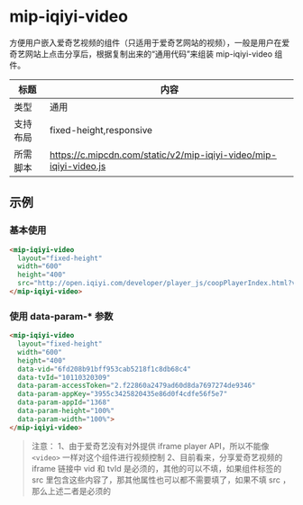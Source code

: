 # mip-iqiyi-video

方便用户嵌入爱奇艺视频的组件（只适用于爱奇艺网站的视频），一般是用户在爱奇艺网站上点击分享后，根据复制出来的“通用代码”来组装 mip-iqiyi-video 组件。

标题|内容
----|----
类型|通用
支持布局|fixed-height,responsive
所需脚本|https://c.mipcdn.com/static/v2/mip-iqiyi-video/mip-iqiyi-video.js

## 示例

### 基本使用

```html
<mip-iqiyi-video
  layout="fixed-height"
  width="600"	
  height="400"	
  src="http://open.iqiyi.com/developer/player_js/coopPlayerIndex.html?vid=6fd208b91bff953cab5218f1c8db68c4&tvId=10110320309&accessToken=2.f22860a2479ad60d8da7697274de9346&appKey=3955c3425820435e86d0f4cdfe56f5e7&appId=1368&height=100%&width=100%">
</mip-iqiyi-video>
```

### 使用 data-param-* 参数

```html
<mip-iqiyi-video
  layout="fixed-height"
  width="600" 
  height="400"  
  data-vid="6fd208b91bff953cab5218f1c8db68c4"
  data-tvId="10110320309"
  data-param-accessToken="2.f22860a2479ad60d8da7697274de9346"
  data-param-appKey="3955c3425820435e86d0f4cdfe56f5e7"
  data-param-appId="1368"
  data-param-height="100%"
  data-param-width="100%">
</mip-iqiyi-video>
```

>注意：
>  1、由于爱奇艺没有对外提供 iframe player API，所以不能像 `<video>` 一样对这个组件进行视频控制
>  2、目前看来，分享爱奇艺视频的 iframe 链接中 vid 和 tvId 是必须的，其他的可以不填，如果组件标签的 src 里包含这些内容了，那其他属性也可以都不需要填了，如果不填 src ，那么上述二者是必须的
